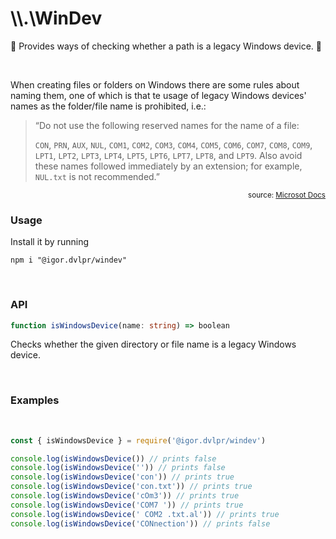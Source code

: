 # \\\\.\\WinDev

🍃 Provides ways of checking whether a path is a legacy Windows device. 💾

<br>

When creating files or folders on Windows there are some rules about naming them, one of which is that te usage of legacy Windows devices' names as the folder/file name is prohibited, i.e.:

> “Do not use the following reserved names for the name of a file:
>
> `CON`, `PRN`, `AUX`, `NUL`, `COM1`, `COM2`, `COM3`, `COM4`, `COM5`, `COM6`, `COM7`, `COM8`, `COM9`, `LPT1`, `LPT2`, `LPT3`, `LPT4`, `LPT5`, `LPT6`, `LPT7`, `LPT8`, and `LPT9`. Also avoid these names followed immediately by an extension; for example, `NUL.txt` is not recommended.”

<p align="right"><sub>source: <a href="https://docs.microsoft.com/en-us/windows/win32/fileio/naming-a-file?redirectedfrom=MSDN#Naming_Conventions">Microsot Docs</a></sub></p>

### Usage

Install it by running

```shell
npm i "@igor.dvlpr/windev"
```

<br>

### API

```ts
function isWindowsDevice(name: string) => boolean
```

Checks whether the given directory or file name is a legacy Windows device.

<br>

### Examples

<br>

```js
const { isWindowsDevice } = require('@igor.dvlpr/windev')

console.log(isWindowsDevice()) // prints false
console.log(isWindowsDevice('')) // prints false
console.log(isWindowsDevice('con')) // prints true
console.log(isWindowsDevice('con.txt')) // prints true
console.log(isWindowsDevice('cOm3')) // prints true
console.log(isWindowsDevice('COM7 ')) // prints true
console.log(isWindowsDevice(' COM2 .txt.al')) // prints true
console.log(isWindowsDevice('CONnection')) // prints false
```

